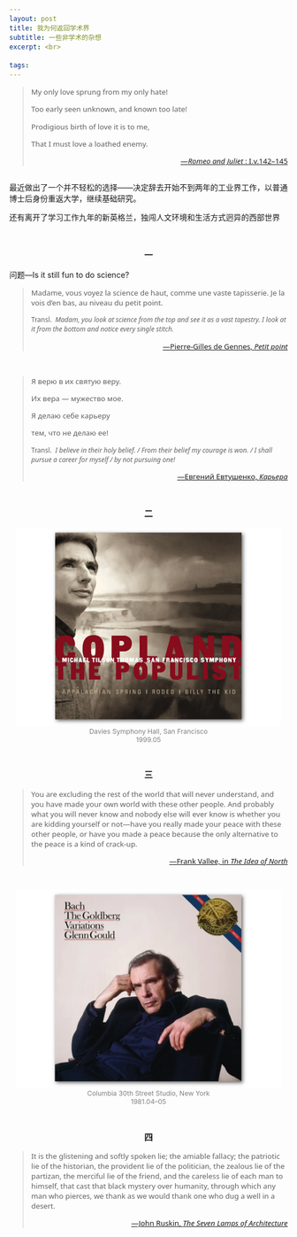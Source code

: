 ```yaml
---
layout: post
title: 我为何返回学术界
subtitle: 一些非学术的杂想
excerpt: <br>

tags: 
---
```

><p style="margin-bottom: 0.25em; font-size:.95em; font-family: Noto Sans; margin-left: 1em; text-indent:-1em">
>My only love sprung from my only hate! </p>
><p style="margin-bottom: 0.25em; font-size:.95em; font-family: Noto Sans; margin-left: 1em; text-indent:-1em">
>Too early seen unknown, and known too late! </p>
><p style="margin-bottom: 0.25em; font-size:.95em; font-family: Noto Sans; margin-left: 1em; text-indent:-1em">
>Prodigious birth of love it is to me, </p>
><p style="font-size:.95em; font-family: Noto Sans; margin-left: 1em; text-indent:-1em">
>That I must love a loathed enemy. </p>
><p align="right" style="font-size:0.95em; font-family: Noto Sans"> 
>	<a href="https://en.wikisource.org/wiki/Romeo_and_Juliet_(1917)_Yale/Text/Act_I">—<i>Romeo and Juliet</i> : I.v.142–145</a> </p>

<p style="margin-bottom:2em"> </p>

最近做出了一个并不轻松的选择——决定辞去开始不到两年的工业界工作，以普通博士后身份重返大学，继续基础研究。

还有离开了学习工作九年的新英格兰，独闯人文环境和生活方式迥异的西部世界

<br>


<p style="text-align:center; font-size:1.1em"> <b>一</b> </p>


问题—Is it still fun to do science?

> <p style="font-size:.95em; font-family: Noto Sans">
> Madame, vous voyez la science de haut, comme une vaste tapisserie. Je la vois d’en bas, au niveau du petit point.</p> 
>
><p style="font-size:.86em; font-family: Noto Sans"> Transl.&nbsp; <i> Madam, you look at science from the top and see it as a vast tapestry. I look at it from the bottom and notice every single stitch. </i> </p>
><p align="right" style="font-size:0.95em; font-family: Noto Sans"> <a href="https://archive.org/details/petitpoint0000genn/page/7/mode/2up">—Pierre-Gilles de Gennes, <nobr> <i>Petit point</i> </nobr> </a> </p>


<br>


><p style="margin-bottom: 0.0em; font-size:.95em; font-family: Noto Sans">
>Я верю в их святую веру. </p>
><p style="margin-bottom: 0.0em; font-size:.95em; font-family: Noto Sans">
>Их вера — мужество мое. </p>
><p style="margin-bottom: 0.0em; font-size:.95em; font-family: Noto Sans">
>Я делаю себе карьеру </p>
><p style="font-size:.95em; font-family: Noto Sans">
>тем, что не делаю ее!</p>
>
><p style="font-size:.86em; font-family: Noto Sans">Transl.&nbsp; <i>I believe in their holy belief. / From their belief my courage is won. / I shall pursue a career for myself / by not pursuing one! </i> </p>
>
><p align="right" style="font-size:0.95em; font-family: Noto Sans"> <a href="https://www.culture.ru/poems/26258/karera"> —Евгений Евтушенко, <i>Карьера</i> </a> </p>

<br>


<p style="text-align:center; font-size:1.1em"> <b>二</b> </p>

<p style="text-align:center; color:grey; font-size:0.86em">
<a href="https://www.youtube.com/watch?v=XiMI0c41ycM&list=OLAK5uy_n8t9nTdBqatT-J9YEFmowe91wjeksT-Ps&index=2&t=1129s"> <img src="/assets/img/albums/tilson-thomas-copland-appalachian.png" width="480"> </a> <br>
Davies Symphony Hall, <nobr>San Francisco </nobr> <br>
1999.05 
</p>

<br>


<p style="text-align:center; font-size:1.1em"> <b>三</b> </p>

> <p style="font-size:.95em; font-family: Noto Sans">
> You are excluding the rest of the world that will never understand, and you have made your own world with these other people. And probably what you will never know and nobody else will ever know is whether you are kidding yourself or not—have you really made your peace with these other people, or have you made a peace because the only alternative to the peace is a kind of crack-up. </p>
><p align="right" style="font-size:0.95em; font-family: Noto Sans"> 
>	<a href="https://youtu.be/Tsux27kMwjc?si=bxwP5gckIj9zBO_5&t=1336">—Frank Vallee, in <nobr> <i>The Idea of North</i> </nobr> </a> </p>

<br>


<p style="text-align:center; color:grey; font-size:0.86em">
<a href="https://www.youtube.com/watch?v=E0Ytqf2zXWc&list=OLAK5uy_loP8ByqcmsH-7hLj9q2cXnEcB1Y19gHo4&index=26">
<img src="/assets/img/albums/gould-goldberg81.png" width="480"> </a> <br>
Columbia 30th Street Studio, <nobr>New York</nobr> <br>1981.04–05
</p>



<br>


<p style="text-align:center; font-size:1.1em"> <b>四</b> </p>

> <p style="font-size:.95em; font-family: Noto Sans">
> It is the glistening and softly spoken lie; the amiable fallacy; the patriotic lie of the historian, the provident lie of the politician, the zealous lie of the partizan, the merciful lie of the friend, and the careless lie of each man to himself, that cast that black mystery over humanity, through which any man who pierces, we thank as we would thank one who dug a well in a desert. </p>
><p align="right" style="font-size:0.95em; font-family: Noto Sans"> 
>	<a href="https://archive.org/details/lamps_architect/page/n59/mode/2up">—John Ruskin, <nobr> <i>The Seven Lamps of Architecture</i> </nobr> </a> </p>

<br>







